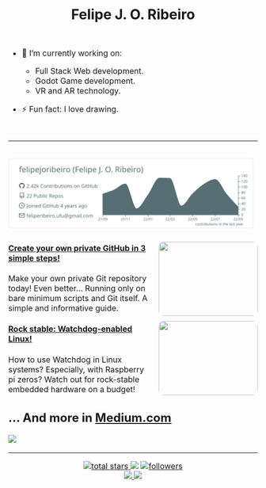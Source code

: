 <h1 align="center">Felipe J. O. Ribeiro</h1>

<div style="font-size:1rem;display: flex;flex-direction: column;justify-content: center;">

- 🚀 I’m currently working on:
  - Full Stack Web development.
  - Godot Game development.
  - VR and AR technology.
  
- ⚡ Fun fact: I love drawing.
<div>

---

[![](./profile-summary-card-output/default/0-profile-details.svg)](https://github.com/vn7n24fzkq/github-profile-summary-cards)
---
<style>
  .medium {
    border-radius: 10px;
    width: 200px;
    height: 150px;
    object-fit: cover;
    margin-left: 20px;
  }
</style>


<img align="right" class="medium" src="https://cdn-images-1.medium.com/max/1024/1*3xyo1Fsul6l2kHMP1ahsqA.png" height=150>

#### [Create your own private GitHub in 3 simple steps!](https://medium.com/snackin/create-your-own-private-github-in-3-simple-steps-be4663d5c8db?source=rss-4c116c57db7------2)
Make your own private Git repository today! Even better… Running only on bare minimum scripts and Git itself. A simple and informative guide.


<img align="right" class="medium" src="https://cdn-images-1.medium.com/max/1024/1*OQ-1Zgvo5Y9SgcItJuuDzw.png" height=150>

#### [Rock stable: Watchdog-enabled Linux!](https://medium.com/snackin/rock-stable-watchdog-enabled-linux-a2b3b60ee02b?source=rss-4c116c57db7------2)
How to use Watchdog in Linux systems? Especially, with Raspberry pi zeros? Watch out for rock-stable embedded hardware on a budget!


... And more in [Medium.com](https://fejori.medium.com)
---

<img src="./resources/medium.svg" width="100%">

---

<p align='center'>
    <a href='https://github.com/felipejoribeiro?tab=repositories&sort=stargazers'>
        <img alt='total stars' title='Total stars on GitHub' src='https://custom-icon-badges.herokuapp.com/badge/dynamic/json?logo=star&color=55960c&labelColor=488207&label=Stars&style=for-the-badge&query=%24.stars&url=https://api.github-star-counter.workers.dev/user/felipejoribeiro'/>
    </a>
    <img src='https://visitor-badge-reloaded.herokuapp.com/badge?page_id=felipejoribeiro&logo=Github&style=for-the-badge&color=16a085'>
    <a href='https://github.com/felipejoribeiro?tab=followers'>
        <img alt='followers' title='Follow Me on GitHub' src='https://custom-icon-badges.herokuapp.com/github/followers/felipejoribeiro?color=236ad3&labelColor=1155ba&style=for-the-badge&logo=person-add&label=Follow&logoColor=white'/>
        <br>
    </a>
    <a href='https://www.linkedin.com/in/felipejoribeiro/' target='_blank'>
        <img src='https://img.shields.io/badge/linkedin%20-%230077B5.svg?&style=for-the-badge&logo=linkedin&logoColor=white'/>
    </a>
    <a href='mailto:felipejoribeiro1@gmail.com' target='_blank'>
        <img src='https://img.shields.io/badge/Gmail-D14836?style=for-the-badge&logo=gmail&logoColor=white'/>
    </a>
</p>
